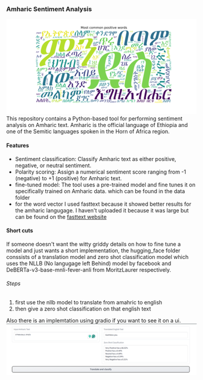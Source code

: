 ### Amharic Sentiment Analysis
![Most Common Words](fig/Most_common_positive_words.png)
This repository contains a Python-based tool for performing sentiment analysis on Amharic text. Amharic is the official language of Ethiopia and one of the Semitic languages spoken in the Horn of Africa region.

#### Features
- Sentiment classification: Classify Amharic text as either positive, negative, or neutral sentiment.
- Polarity scoring: Assign a numerical sentiment score ranging from -1 (negative) to +1 (positive) for Amharic text.
- fine-tuned model: The tool uses a pre-trained model and fine tunes it on specifically trained on Amharic data. which can be found in the data folder
- for the word vector I used fasttext because it showed better results for the amharic langugage. I haven't uploaded it because it was large but can be found on the [fasttext website](https://fasttext.cc/docs/en/crawl-vectors.html)

#### Short cuts
If someone doesn't want the witty griddy details on how to fine tune a model and just wants a short implementation, the hugging_face folder conssists of a translation model and zero shot classification model which uses the NLLB (No langugage left Behind) model by facebook and DeBERTa-v3-base-mnli-fever-anli from MoritzLaurer respectively.
###### Steps
1. first use the nllb model to translate from amahric to english
2. then give a zero shot classification on that english text

Also there is an implemtation using gradio if you want to see it on a ui. 
![Gradio](fig/gradio.png)